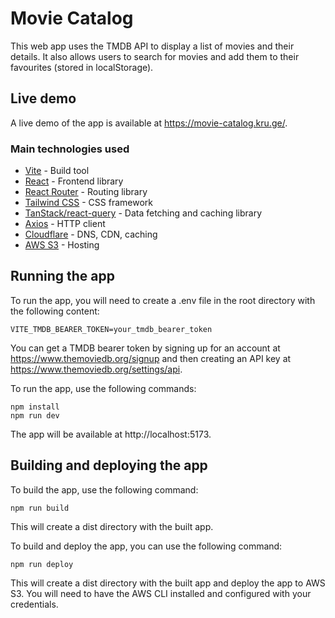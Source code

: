 # Movie Catalog

This web app uses the TMDB API to display a list of movies and their details. It also allows users to search for movies and add them to their favourites (stored in localStorage).

## Live demo

A live demo of the app is available at https://movie-catalog.kru.ge/.

### Main technologies used

- [Vite](https://vitejs.dev/) - Build tool
- [React](https://reactjs.org/) - Frontend library
- [React Router](https://reactrouter.com/) - Routing library
- [Tailwind CSS](https://tailwindcss.com/) - CSS framework
- [TanStack/react-query](https://tanstack.com/query/latest/) - Data fetching and caching library
- [Axios](https://axios-http.com/) - HTTP client
- [Cloudflare](https://www.cloudflare.com/) - DNS, CDN, caching
- [AWS S3](https://aws.amazon.com/s3/) - Hosting

## Running the app

To run the app, you will need to create a .env file in the root directory with the following content:

```
VITE_TMDB_BEARER_TOKEN=your_tmdb_bearer_token
```

You can get a TMDB bearer token by signing up for an account at https://www.themoviedb.org/signup and then creating an API key at https://www.themoviedb.org/settings/api.

To run the app, use the following commands:

```
npm install
npm run dev
```

The app will be available at http://localhost:5173.

## Building and deploying the app

To build the app, use the following command:

```
npm run build
```

This will create a dist directory with the built app.

To build and deploy the app, you can use the following command:

```
npm run deploy
```

This will create a dist directory with the built app and deploy the app to AWS S3. You will need to have the AWS CLI installed and configured with your credentials.
